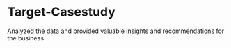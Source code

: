 # Target-Casestudy
Analyzed the data and provided valuable insights and recommendations for the business
